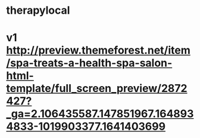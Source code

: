 # therapylocal
# v1 http://preview.themeforest.net/item/spa-treats-a-health-spa-salon-html-template/full_screen_preview/2872427?_ga=2.106435587.147851967.1648934833-1019903377.1641403699
# 